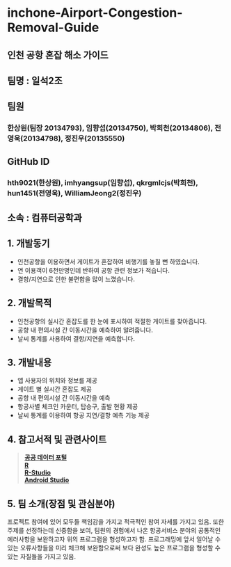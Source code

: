 inchone-Airport-Congestion-Removal-Guide
====================================

인천 공항 혼잡 해소 가이드 
-------------------------

## 팀명 : 일석2조

## 팀원
### 한상원(팀장 20134793), 임향섭(20134750), 박희천(20134806), 전영욱(20134798), 정진우(20135550)

## GitHub ID
### hth9021(한상원), imhyangsup(임향섭), qkrgmlcjs(박희천), hun1451(전영욱), WilliamJeong2(정진우)

## 소속 : 컴퓨터공학과

## 1. 개발동기
- 인천공항을 이용하면서 게이트가 혼잡하여 비행기를 놓칠 뻔 하였습니다.  
- 연 이용객이 6천만명인데 반하여 공항 관련 정보가 적습니다.  
- 결항/지연으로 인한 불편함을 많이 느꼈습니다.

## 2. 개발목적
- 인천공항의 실시간 혼잡도를 한 눈에 표시하여 적절한 게이트를 찾아줍니다.
- 공항 내 편의시설 간 이동시간을 예측하여 알려줍니다.
- 날씨 통계를 사용하여 결항/지연을 예측합니다.

## 3. 개발내용
- 앱 사용자의 위치와 정보를 제공
- 게이트 별 실시간 혼잡도 제공
- 공항 내 편의시설 간 이동시간을 예측
- 항공사별 체크인 카운터, 탑승구, 출발 현황 제공
- 날씨 통계를 이용하여 항공 지연/결항 예측 기능 제공

## 4. 참고서적 및 관련사이트
> [**공공 데이터 포털**](http://www.data.go.kr)  
[**R**](https://www.r-project.org)  
[**R-Studio**](https://www.rstudio.com)  
[**Android Studio**](https://developer.android.com/studio/index.html?hl=ko)

## 5. 팀 소개(장점 및 관심분야)
 프로젝트 참여에 있어 모두들 책임감을 가지고 적극적인 참여 자세를 가지고 있음.
 또한 주제를 선정하는데 신중함을 보여, 팀원의 경험에서 나온 항공서비스 분야의 공통적인 에러사항을 보완하고자 위의 프로그램을 형성하고자 함.
 프로그래밍에 앞서 일어날 수 있는 오류사항들을 미리 체크해 보완함으로써 보다 완성도 높은 프로그램을 형성할 수 있는 자질들을 가지고 있음.
